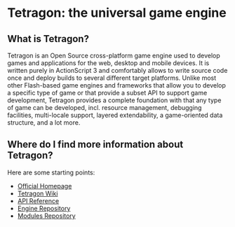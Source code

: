 Tetragon: the universal game engine
===================================

What is Tetragon?
-----------------

Tetragon is an Open Source cross-platform game engine used to develop games and applications for the web, desktop and mobile devices. It is written purely in ActionScript 3 and comfortably allows to write source code once and deploy builds to several different target platforms. Unlike most other Flash-based game engines and frameworks that allow you to develop a specific type of game or that provide a subset API to support game development, Tetragon provides a complete foundation with that any type of game can be developed, incl. resource management, debugging facilities, multi-locale support, layered extendability, a game-oriented data structure, and a lot more.

Where do I find more information about Tetragon?
------------------------------------------------

Here are some starting points:

* [Official Homepage](http://www.tetragonengine.com/)
* [Tetragon Wiki](http://wiki.tetragonengine.com/)
* [API Reference](http://help.hexagonstar.com/tetragon/base/)
* [Engine Repository](https://github.com/nothingagency/tetragon)
* [Modules Repository](https://github.com/nothingagency/tetragon-modules)
